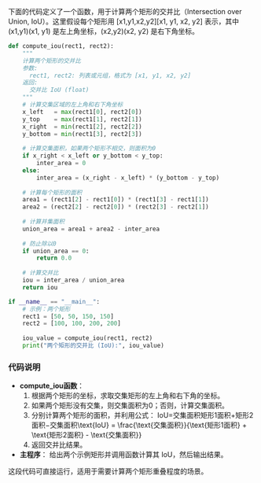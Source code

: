 下面的代码定义了一个函数，用于计算两个矩形的交并比（Intersection over Union, IoU）。这里假设每个矩形用 [x1,y1,x2,y2][x1, y1, x2, y2] 表示，其中 (x1,y1)(x1, y1) 是左上角坐标，(x2,y2)(x2, y2) 是右下角坐标。

```python
def compute_iou(rect1, rect2):
    """
    计算两个矩形的交并比
    参数:
      rect1, rect2: 列表或元组，格式为 [x1, y1, x2, y2]
    返回:
      交并比 IoU (float)
    """
    # 计算交集区域的左上角和右下角坐标
    x_left   = max(rect1[0], rect2[0])
    y_top    = max(rect1[1], rect2[1])
    x_right  = min(rect1[2], rect2[2])
    y_bottom = min(rect1[3], rect2[3])
    
    # 计算交集面积，如果两个矩形不相交，则面积为0
    if x_right < x_left or y_bottom < y_top:
        inter_area = 0
    else:
        inter_area = (x_right - x_left) * (y_bottom - y_top)
    
    # 计算每个矩形的面积
    area1 = (rect1[2] - rect1[0]) * (rect1[3] - rect1[1])
    area2 = (rect2[2] - rect2[0]) * (rect2[3] - rect2[1])
    
    # 计算并集面积
    union_area = area1 + area2 - inter_area
    
    # 防止除以0
    if union_area == 0:
        return 0.0
    
    # 计算交并比
    iou = inter_area / union_area
    return iou

if __name__ == "__main__":
    # 示例：两个矩形
    rect1 = [50, 50, 150, 150]
    rect2 = [100, 100, 200, 200]
    
    iou_value = compute_iou(rect1, rect2)
    print("两个矩形的交并比 (IoU):", iou_value)
```

### 代码说明

- **compute_iou函数**：
  1. 根据两个矩形的坐标，求取交集矩形的左上角和右下角的坐标。
  2. 如果两个矩形没有交集，则交集面积为0；否则，计算交集面积。
  3. 分别计算两个矩形的面积，并利用公式： IoU=交集面积矩形1面积+矩形2面积−交集面积\text{IoU} = \frac{\text{交集面积}}{\text{矩形1面积} + \text{矩形2面积} - \text{交集面积}}
  4. 返回交并比结果。
- **主程序**：
   给出两个示例矩形并调用函数计算其 IoU，然后输出结果。

这段代码可直接运行，适用于需要计算两个矩形重叠程度的场景。